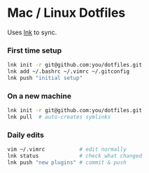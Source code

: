 # Mac / Linux Dotfiles

Uses [lnk](https://github.com/yarlson/lnk) to sync.

### First time setup

```bash
lnk init -r git@github.com:you/dotfiles.git
lnk add ~/.bashrc ~/.vimrc ~/.gitconfig
lnk push "initial setup"
```

### On a new machine

```bash
lnk init -r git@github.com:you/dotfiles.git
lnk pull  # auto-creates symlinks
```

### Daily edits

```bash
vim ~/.vimrc           # edit normally
lnk status             # check what changed
lnk push "new plugins" # commit & push
```
